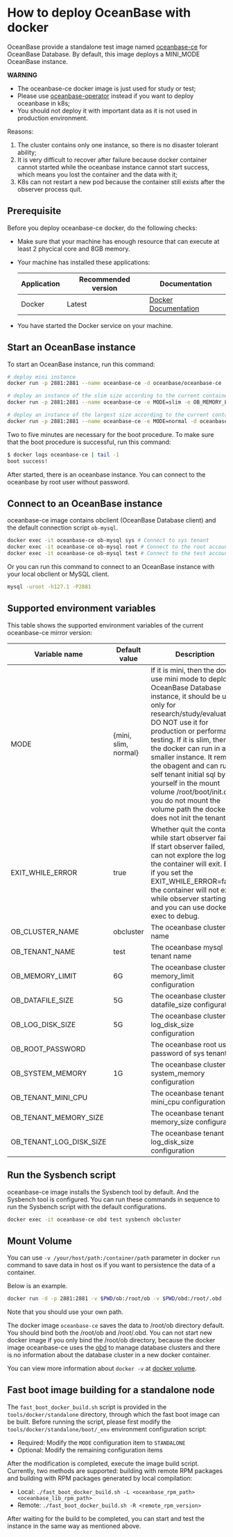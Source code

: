 # How to deploy OceanBase with docker

OceanBase provide a standalone test image named [oceanbase-ce](https://hub.docker.com/r/oceanbase/oceanbase-ce) for OceanBase Database. By default, this image deploys a MINI_MODE OceanBase instance.

**WARNING**

- The oceanbase-ce docker image is just used for study or test;
- Please use [oceanbase-operator](https://github.com/oceanbase/ob-operator) instead if you want to deploy oceanbase in k8s;
- You should not deploy it with important data as it is not used in production environment.

Reasons:

1. The cluster contains only one instance, so there is no disaster tolerant ability;
2. It is very difficult to recover after failure because docker container cannot started while the oceanbase instance cannot start success, which means you lost the container and the data with it;
3. K8s can not restart a new pod because the container still exists after the observer process quit.

## Prerequisite

Before you deploy oceanbase-ce docker, do the following checks:

- Make sure that your machine has enough resource that can execute at least 2 phycical core and 8GB memory.
- Your machine has installed these applications:

    | Application | Recommended version | Documentation                                               |
    | ----------- | ------------------- | ----------------------------------------------------------- |
    | Docker      | Latest              | [Docker Documentation](https://docs.docker.com/get-docker/) |
- You have started the Docker service on your machine.

## Start an OceanBase instance

To start an OceanBase instance, run this command:

```bash
# deploy mini instance
docker run -p 2881:2881 --name oceanbase-ce -d oceanbase/oceanbase-ce

# deploy an instance of the slim size according to the current container
docker run -p 2881:2881 --name oceanbase-ce -e MODE=slim -e OB_MEMORY_LIMIT=5G -v {init_sql_folder_path}:/root/boot/init.d -d oceanbase/oceanbase-ce

# deploy an instance of the largest size according to the current container
docker run -p 2881:2881 --name oceanbase-ce -e MODE=normal -d oceanbase/oceanbase-ce
```

Two to five minutes are necessary for the boot procedure. To make sure that the boot procedure is successful, run this command:

```bash
$ docker logs oceanbase-ce | tail -1
boot success!
```

After started, there is an oceanbase instance. You can connect to the oceanbase by root user without password.

## Connect to an OceanBase instance

oceanbase-ce image contains obclient (OceanBase Database client) and the default connection script `ob-mysql`.

```bash
docker exec -it oceanbase-ce ob-mysql sys # Connect to sys tenant
docker exec -it oceanbase-ce ob-mysql root # Connect to the root account of a general tenant
docker exec -it oceanbase-ce ob-mysql test # Connect to the test account of a general tenant
```

Or you can run this command to connect to an OceanBase instance with your local obclient or MySQL client.

```bash
mysql -uroot -h127.1 -P2881
```

## Supported environment variables

This table shows the supported environment variables of the current oceanbase-ce mirror version:

| Variable name    | Default value | Description                                                  |
| ---------------- | ------------- | ------------------------------------------------------------ |
| MODE             | {mini, slim, normal} | If it is mini, then the docker use mini mode to deploy OceanBase Database instance, it should be used only for research/study/evaluation.  DO NOT use it for production or performance testing. If it is slim, then the docker can run in a smaller instance. It remove the obagent and can run a self tenant initial sql by yourself in the mount volume /root/boot/init.d. If you do not mount the volume path the docker does not init the tenant sql. |
| EXIT_WHILE_ERROR | true          | Whether quit the container while start observer failed. If start observer failed, you can not explore the logs as the container will exit. But if you set the EXIT_WHILE_ERROR=false, the container will not exit while observer starting fail and you can use docker exec to debug. |
| OB_CLUSTER_NAME         | obcluster  | The oceanbase cluster name |
| OB_TENANT_NAME          | test       | The oceanbase mysql tenant name |
| OB_MEMORY_LIMIT         | 6G         | The oceanbase cluster memory_limit configuration |
| OB_DATAFILE_SIZE        | 5G         | The oceanbase cluster datafile_size configuration |
| OB_LOG_DISK_SIZE        | 5G         | The oceanbase cluster log_disk_size configuration |
| OB_ROOT_PASSWORD        |            | The oceanbase root user password of sys tenant |
| OB_SYSTEM_MEMORY        | 1G         | The oceanbase cluster system_memory configuration |
| OB_TENANT_MINI_CPU      |            | The oceanbase tenant mini_cpu configuration |
| OB_TENANT_MEMORY_SIZE   |            | The oceanbase tenant memory_size configuration |
| OB_TENANT_LOG_DISK_SIZE |            | The oceanbase tenant log_disk_size configuration |

## Run the Sysbench script

oceanbase-ce image installs the Sysbench tool by default. And the Sysbench tool is configured. You can run these commands in sequence to run the Sysbench script with the default configurations.

```bash
docker exec -it oceanbase-ce obd test sysbench obcluster
```

## Mount Volume
You can use `-v /your/host/path:/container/path` parameter in docker `run` command to save data in host os if you want to persistence the data of a container.

Below is an example.

```bash
docker run -d -p 2881:2881 -v $PWD/ob:/root/ob -v $PWD/obd:/root/.obd --name oceanbase oceanbase/oceanbase-ce
```

Note that you should use your own path.

The docker image `oceanbase-ce` saves the data to /root/ob directory default. You should bind both the /root/ob and /root/.obd. You can not start new docker image if you only bind the /root/ob directory, because the docker image oceanbase-ce uses the [obd](https://github.com/oceanbase/obdeploy) to manage database clusters and there is no information about the database cluster in a new docker container.

You can view more information about `docker -v` at [docker volume](https://docs.docker.com/storage/volumes/).

## Fast boot image building for a standalone node
The `fast_boot_docker_build.sh` script is provided in the `tools/docker/standalone` directory, through which the fast boot image can be built. Before running the script, please first modify the `tools/docker/standalone/boot/_env` environment configuration script:

- Required: Modify the `MODE` configuration item to `STANDALONE`
- Optional: Modify the remaining configuration items

After the modification is completed, execute the image build script. Currently, two methods are supported: building with remote RPM packages and building with RPM packages generated by local compilation:

- Local: `./fast_boot_docker_build.sh -L <oceanbase_rpm_path> <oceanbase_lib_rpm_path>`
- Remote: `./fast_boot_docker_build.sh -R <remote_rpm_version>`

After waiting for the build to be completed, you can start and test the instance in the same way as mentioned above.